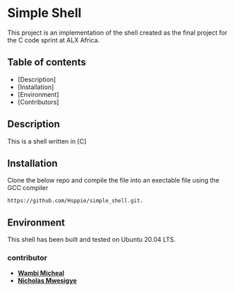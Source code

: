 # Simple Shell
This project is an implementation of the shell created as the final project for the C code sprint at ALX Africa.

## Table of contents
 
- [Description]
- [Installation]
- [Environment]
- [Contributors]


## Description
This is a shell written in [C]
## Installation
Clone the below repo and compile the file into an exectable file using the GCC compiler
```
https://github.com/Hsppie/simple_shell.git.
```
## Environment
This shell has been built and tested on Ubuntu 20.04 LTS.
### contributor
* [**Wambi Micheal**](https://github.com/Hsppie)
* [**Nicholas Mwesigye**](https://github.com/Mwesigye-Nicholas) 
